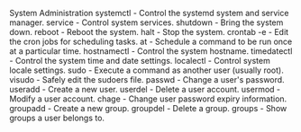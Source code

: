 System Administration
systemctl - Control the systemd system and service manager.
service - Control system services.
shutdown - Bring the system down.
reboot - Reboot the system.
halt - Stop the system.
crontab -e - Edit the cron jobs for scheduling tasks.
at - Schedule a command to be run once at a particular time.
hostnamectl - Control the system hostname.
timedatectl - Control the system time and date settings.
localectl - Control system locale settings.
sudo - Execute a command as another user (usually root).
visudo - Safely edit the sudoers file.
passwd - Change a user's password.
useradd - Create a new user.
userdel - Delete a user account.
usermod - Modify a user account.
chage - Change user password expiry information.
groupadd - Create a new group.
groupdel - Delete a group.
groups - Show groups a user belongs to.